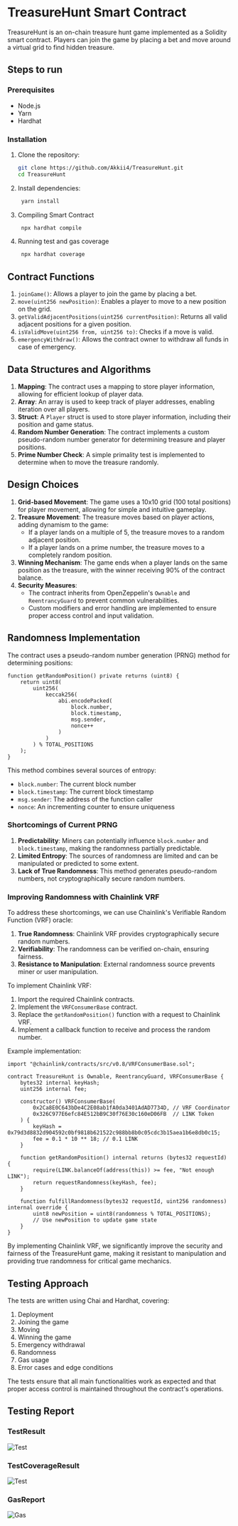 # TreasureHunt Smart Contract

TreasureHunt is an on-chain treasure hunt game implemented as a Solidity smart contract. Players can join the game by placing a bet and move around a virtual grid to find hidden treasure.

## Steps to run

### Prerequisites

- Node.js
- Yarn
- Hardhat

### Installation

1. Clone the repository:

   ```bash
   git clone https://github.com/Akkii4/TreasureHunt.git
   cd TreasureHunt
   ```

2. Install dependencies:

   ```bash
    yarn install
   ```

3. Compiling Smart Contract

   ```bash
    npx hardhat compile
   ```

4. Running test and gas coverage

   ```bash
    npx hardhat coverage
   ```

## Contract Functions

1. `joinGame()`: Allows a player to join the game by placing a bet.
2. `move(uint256 newPosition)`: Enables a player to move to a new position on the grid.
3. `getValidAdjacentPositions(uint256 currentPosition)`: Returns all valid adjacent positions for a given position.
4. `isValidMove(uint256 from, uint256 to)`: Checks if a move is valid.
5. `emergencyWithdraw()`: Allows the contract owner to withdraw all funds in case of emergency.

## Data Structures and Algorithms

1. **Mapping**: The contract uses a mapping to store player information, allowing for efficient lookup of player data.
2. **Array**: An array is used to keep track of player addresses, enabling iteration over all players.
3. **Struct**: A `Player` struct is used to store player information, including their position and game status.
4. **Random Number Generation**: The contract implements a custom pseudo-random number generator for determining treasure and player positions.
5. **Prime Number Check**: A simple primality test is implemented to determine when to move the treasure randomly.

## Design Choices

1. **Grid-based Movement**: The game uses a 10x10 grid (100 total positions) for player movement, allowing for simple and intuitive gameplay.
2. **Treasure Movement**: The treasure moves based on player actions, adding dynamism to the game:
   - If a player lands on a multiple of 5, the treasure moves to a random adjacent position.
   - If a player lands on a prime number, the treasure moves to a completely random position.
3. **Winning Mechanism**: The game ends when a player lands on the same position as the treasure, with the winner receiving 90% of the contract balance.
4. **Security Measures**:
   - The contract inherits from OpenZeppelin's `Ownable` and `ReentrancyGuard` to prevent common vulnerabilities.
   - Custom modifiers and error handling are implemented to ensure proper access control and input validation.

## Randomness Implementation

The contract uses a pseudo-random number generation (PRNG) method for determining positions:

```solidity
function getRandomPosition() private returns (uint8) {
    return uint8(
        uint256(
            keccak256(
                abi.encodePacked(
                    block.number,
                    block.timestamp,
                    msg.sender,
                    nonce++
                )
            )
        ) % TOTAL_POSITIONS
    );
}
```

This method combines several sources of entropy:

- `block.number`: The current block number
- `block.timestamp`: The current block timestamp
- `msg.sender`: The address of the function caller
- `nonce`: An incrementing counter to ensure uniqueness

### Shortcomings of Current PRNG

1. **Predictability**: Miners can potentially influence `block.number` and `block.timestamp`, making the randomness partially predictable.
2. **Limited Entropy**: The sources of randomness are limited and can be manipulated or predicted to some extent.
3. **Lack of True Randomness**: This method generates pseudo-random numbers, not cryptographically secure random numbers.

### Improving Randomness with Chainlink VRF

To address these shortcomings, we can use Chainlink's Verifiable Random Function (VRF) oracle:

1. **True Randomness**: Chainlink VRF provides cryptographically secure random numbers.
2. **Verifiability**: The randomness can be verified on-chain, ensuring fairness.
3. **Resistance to Manipulation**: External randomness source prevents miner or user manipulation.

To implement Chainlink VRF:

1. Import the required Chainlink contracts.
2. Implement the `VRFConsumerBase` contract.
3. Replace the `getRandomPosition()` function with a request to Chainlink VRF.
4. Implement a callback function to receive and process the random number.

Example implementation:

```solidity
import "@chainlink/contracts/src/v0.8/VRFConsumerBase.sol";

contract TreasureHunt is Ownable, ReentrancyGuard, VRFConsumerBase {
    bytes32 internal keyHash;
    uint256 internal fee;

    constructor() VRFConsumerBase(
        0x2Ca8E0C643bDe4C2E08ab1fA0da3401AdAD7734D, // VRF Coordinator
        0x326C977E6efc84E512bB9C30f76E30c160eD06FB  // LINK Token
    ) {
        keyHash = 0x79d3d8832d904592c0bf9818b621522c988bb8b0c05cdc3b15aea1b6e8db0c15;
        fee = 0.1 * 10 ** 18; // 0.1 LINK
    }

    function getRandomPosition() internal returns (bytes32 requestId) {
        require(LINK.balanceOf(address(this)) >= fee, "Not enough LINK");
        return requestRandomness(keyHash, fee);
    }

    function fulfillRandomness(bytes32 requestId, uint256 randomness) internal override {
        uint8 newPosition = uint8(randomness % TOTAL_POSITIONS);
        // Use newPosition to update game state
    }
}
```

By implementing Chainlink VRF, we significantly improve the security and fairness of the TreasureHunt game, making it resistant to manipulation and providing true randomness for critical game mechanics.

## Testing Approach

The tests are written using Chai and Hardhat, covering:

1. Deployment
2. Joining the game
3. Moving
4. Winning the game
5. Emergency withdrawal
6. Randomness
7. Gas usage
8. Error cases and edge conditions

The tests ensure that all main functionalities work as expected and that proper access control is maintained throughout the contract's operations.

## Testing Report

### TestResult

![Test](TestResult.png)

### TestCoverageResult

![Test](TestCoverage.png)

### GasReport

![Gas](GasCoverage.png)
